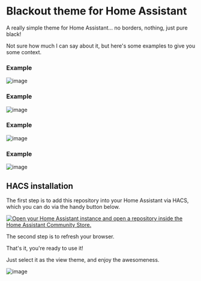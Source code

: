 # Blackout theme for Home Assistant
A really simple theme for Home Assistant... no borders, nothing, just pure black!


Not sure how much I can say about it, but here's some examples to give you some context.


### Example
![image](https://github.com/user-attachments/assets/dbe160af-eb44-4d95-b5a1-273b4ddb4e9e)


### Example
![image](https://github.com/user-attachments/assets/daf29025-5e1a-4747-aee2-d31f23faa148)


### Example
![image](https://github.com/user-attachments/assets/20247f73-6d77-4333-a26f-8c0768661bcf)


### Example
![image](https://github.com/user-attachments/assets/fd364ab6-2b5a-43b5-b011-8a884454fb18)



## HACS installation

The first step is to add this repository into your Home Assistant via HACS, which you can do via the handy button below.

[![Open your Home Assistant instance and open a repository inside the Home Assistant Community Store.](https://my.home-assistant.io/badges/hacs_repository.svg)](https://my.home-assistant.io/redirect/hacs_repository/?owner=loryanstrant&repository=blackout&category=theme)

The second step is to refresh your browser.

That's it, you're ready to use it!

Just select it as the view theme, and enjoy the awesomeness.

![image](https://github.com/user-attachments/assets/33f41ff6-e97a-406e-aaa0-c21517b0229b)
